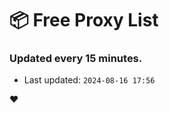 # :package: Free Proxy List
### Updated every 15 minutes.

- Last updated: `2024-08-16 17:56`

:heart:

